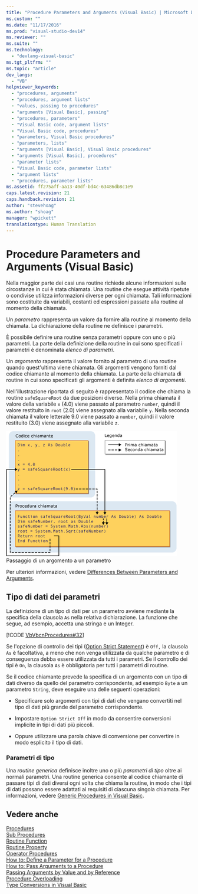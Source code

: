 ```yaml
---
title: "Procedure Parameters and Arguments (Visual Basic) | Microsoft Docs"
ms.custom: ""
ms.date: "11/17/2016"
ms.prod: "visual-studio-dev14"
ms.reviewer: ""
ms.suite: ""
ms.technology: 
  - "devlang-visual-basic"
ms.tgt_pltfrm: ""
ms.topic: "article"
dev_langs: 
  - "VB"
helpviewer_keywords: 
  - "procedures, arguments"
  - "procedures, argument lists"
  - "values, passing to procedures"
  - "arguments [Visual Basic], passing"
  - "procedures, parameters"
  - "Visual Basic code, argument lists"
  - "Visual Basic code, procedures"
  - "parameters, Visual Basic procedures"
  - "parameters, lists"
  - "arguments [Visual Basic], Visual Basic procedures"
  - "arguments [Visual Basic], procedures"
  - "parameter lists"
  - "Visual Basic code, parameter lists"
  - "argument lists"
  - "procedures, parameter lists"
ms.assetid: ff275aff-aa13-40df-bd4c-63486db8c1e9
caps.latest.revision: 21
caps.handback.revision: 21
author: "stevehoag"
ms.author: "shoag"
manager: "wpickett"
translationtype: Human Translation
---
```

# Procedure Parameters and Arguments (Visual Basic)
Nella maggior parte dei casi una routine richiede alcune informazioni sulle circostanze in cui è stata chiamata.  Una routine che esegue attività ripetute o condivise utilizza informazioni diverse per ogni chiamata.  Tali informazioni sono costituite da variabili, costanti ed espressioni passate alla routine al momento della chiamata.  
  
 Un *parametro* rappresenta un valore da fornire alla routine al momento della chiamata.  La dichiarazione della routine ne definisce i parametri.  
  
 È possibile definire una routine senza parametri oppure con uno o più parametri.  La parte della definizione della routine in cui sono specificati i parametri è denominata *elenco di parametri*.  
  
 Un *argomento* rappresenta il valore fornito al parametro di una routine quando quest'ultima viene chiamata.  Gli argomenti vengono forniti dal codice chiamante al momento della chiamata.  La parte della chiamata di routine in cui sono specificati gli argomenti è definita *elenco di argomenti*.  
  
 Nell'illustrazione riportata di seguito è rappresentato il codice che chiama la routine `safeSquareRoot` da due posizioni diverse.  Nella prima chiamata il valore della variabile `x` \(4.0\) viene passato al parametro `number`, quindi il valore restituito in `root` \(2.0\) viene assegnato alla variabile `y`.  Nella seconda chiamata il valore letterale 9.0 viene passato a `number`, quindi il valore restituito \(3.0\) viene assegnato alla variabile `z`.  
  
 ![Diagramma grafico del passaggio di un argomento a un parametro](../../../../visual-basic/programming-guide/language-features/procedures/media/parametersargue.gif "ParametersArgue")  
Passaggio di un argomento a un parametro  
  
 Per ulteriori informazioni, vedere [Differences Between Parameters and Arguments](../../../../visual-basic/programming-guide/language-features/procedures/differences-between-parameters-and-arguments.md).  
  
## Tipo di dati dei parametri  
 La definizione di un tipo di dati per un parametro avviene mediante la specifica della clausola `As` nella relativa dichiarazione.  La funzione che segue, ad esempio, accetta una stringa e un Integer.  
  
 [!CODE [VbVbcnProcedures#32](../CodeSnippet/VS_Snippets_VBCSharp/VbVbcnProcedures#32)]  
  
 Se l'opzione di controllo dei tipi \([Option Strict Statement](../../../../visual-basic/language-reference/statements/option-strict-statement.md)\) è `Off,` la clausola `As` è facoltativa, a meno che non venga utilizzata da qualche parametro e di conseguenza debba essere utilizzata da tutti i parametri.  Se il controllo dei tipi è `On`, la clausola `As` è obbligatoria per tutti i parametri di routine.  
  
 Se il codice chiamante prevede la specifica di un argomento con un tipo di dati diverso da quello del parametro corrispondente, ad esempio `Byte` a un parametro `String`, deve eseguire una delle seguenti operazioni:  
  
-   Specificare solo argomenti con tipi di dati che vengano convertiti nel tipo di dati più grande del parametro corrispondente.  
  
-   Impostare `Option Strict Off` in modo da consentire conversioni implicite in tipi di dati più piccoli.  
  
-   Oppure utilizzare una parola chiave di conversione per convertire in modo esplicito il tipo di dati.  
  
### Parametri di tipo  
 Una *routine generica* definisce inoltre uno o più *parametri di tipo* oltre ai normali parametri.  Una routine generica consente al codice chiamante di passare tipi di dati diversi ogni volta che chiama la routine, in modo che i tipi di dati possano essere adattati ai requisiti di ciascuna singola chiamata.  Per informazioni, vedere [Generic Procedures in Visual Basic](../../../../visual-basic/programming-guide/language-features/data-types/generic-procedures.md).  
  
## Vedere anche  
 [Procedures](../../../../visual-basic/programming-guide/language-features/procedures/index.md)   
 [Sub Procedures](../../../../visual-basic/programming-guide/language-features/procedures/sub-procedures.md)   
 [Routine Function](../../../../visual-basic/programming-guide/language-features/procedures/function-procedures.md)   
 [Routine Property](../../../../visual-basic/programming-guide/language-features/procedures/property-procedures.md)   
 [Operator Procedures](../../../../visual-basic/programming-guide/language-features/procedures/operator-procedures.md)   
 [How to: Define a Parameter for a Procedure](../../../../visual-basic/programming-guide/language-features/procedures/how-to-define-a-parameter-for-a-procedure.md)   
 [How to: Pass Arguments to a Procedure](../../../../visual-basic/programming-guide/language-features/procedures/how-to-pass-arguments-to-a-procedure.md)   
 [Passing Arguments by Value and by Reference](../../../../visual-basic/programming-guide/language-features/procedures/passing-arguments-by-value-and-by-reference.md)   
 [Procedure Overloading](../../../../visual-basic/programming-guide/language-features/procedures/procedure-overloading.md)   
 [Type Conversions in Visual Basic](../../../../visual-basic/programming-guide/language-features/data-types/type-conversions.md)